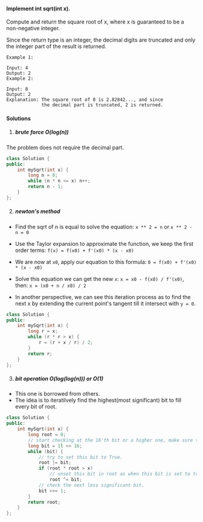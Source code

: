 #### Implement int sqrt(int x).

Compute and return the square root of x, where x is guaranteed to be a non-negative integer.

Since the return type is an integer, the decimal digits are truncated and only the integer part of the result is returned.

```
Example 1:

Input: 4
Output: 2
Example 2:

Input: 8
Output: 2
Explanation: The square root of 8 is 2.82842..., and since 
             the decimal part is truncated, 2 is returned.
```

#### Solutions

1. ##### brute force  O(log(n))

The problem does not require the decimal part.

```c++
class Solution {
public:
    int mySqrt(int x) {
        long n = 0;
        while (n * n <= x) n++;
        return n - 1;
    }
};
```

2. ##### newton's method

- Find the sqrt of n is equal to solve the equation:
`x ** 2 = n` or `x ** 2 - n = 0`
- Use the Taylor expansion to approximate the function, we  keep the first order terms:
`f(x) = f(x0) + f'(x0) * (x - x0)`

- We are now at `x0`, apply our equation to this formula:
`0 = f(x0) + f'(x0) * (x - x0)`

- Solve this equation we can get the new `x`:
`x = x0 - f(x0) / f'(x0)`, then:
`x = (x0 + n / x0) / 2`

- In another perspective, we can see this iteration process as to find the next x by extending the current point's tangent till it intersect with `y = 0`.

```c++
class Solution {
public:
    int mySqrt(int x) {
        long r = x;
        while (r * r > x) {
            r = (r + x / r) / 2;
        }
        return r;
    }
};
```

3. ##### bit operation O(log(log(n))) or O(1)

- This one is borrowed from others.
- The idea is to iteratilvely find the highest(most significant) bit to fill every bit of root.

```c++
class Solution {
public:
    int mySqrt(int x) {
        long root = 0;
        // start checking at the 16'th bit or a higher one, make sure the square of root will not overflow.
        long bit = 1l << 16;
        while (bit) {
            // try to set this bit to True.
            root |= bit;
            if (root * root > x)
                // unset this bit in root as when this bit is set to true, the root * root will be greater than x.
                root ^= bit;
            // check the next less significant bit.
            bit >>= 1;
        }
        return root;
    }
};
```


